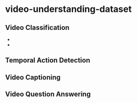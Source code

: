 # video-understanding-dataset

## Video Classification
+ 
+

## Temporal Action Detection

## Video Captioning 

## Video Question Answering 


